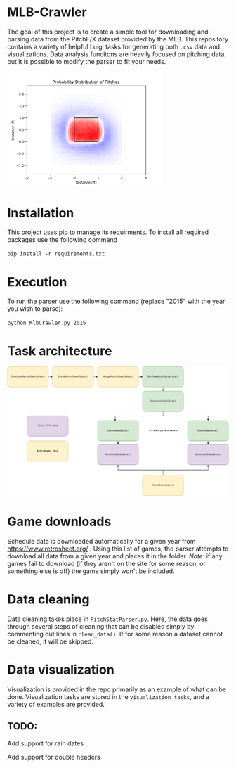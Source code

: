 # MLB-Crawler

The goal of this project is to create a simple tool for downloading and parsing data from the PitchF/X dataset provided by the MLB.
This repository contains a variety of helpful Luigi tasks for generating both `.csv` data and visualizations.
Data analysis funcitons are heavily focused on pitching data, but it is possible to modify the parser to fit your needs.

<img src="https://github.com/gnitsua/MLB-Crawler/blob/master/doc/2015_histogram.png" width="350">

# Installation

This project uses pip to manage its requirments. To install all required packages use the following command

`
pip install -r requirements.txt
`

# Execution

To run the parser use the following command (replace "2015" with the year you wish to parse):

`python MlbCrawler.py 2015`

# Task architecture

<img src="https://github.com/gnitsua/MLB-Crawler/blob/master/doc/Untitled%20Diagram.png" width="550">

# Game downloads

Schedule data is downloaded automatically for a given year from https://www.retrosheet.org/ . Using this list of games, the parser attempts to download all data from a given year and places it in the folder. *Note*: if any games fail to download (if they aren't on the site for some reason, or something else is off) the game simply won't be included.

# Data cleaning

Data cleaning takes place in `PitchStatParser.py`. Here, the data goes through several steps of cleaning that can be disabled simply by commenting out lines in `clean_data()`. If for some reason a dataset cannot be cleaned, it will be skipped.

# Data visualization

Visualization is provided in the repo primarily as an example of what can be done. Visualization tasks are stored in the `visualization_tasks`, and a variety of examples are provided.

## TODO:

Add support for rain dates

Add support for double headers
